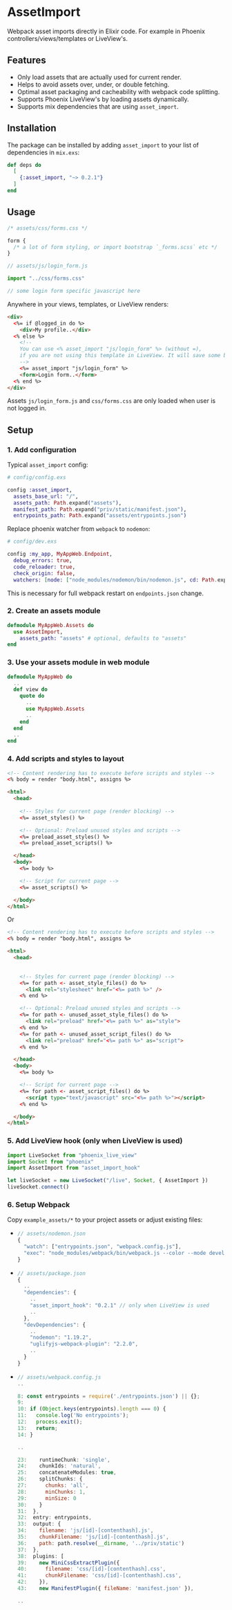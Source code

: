 # AssetImport

Webpack asset imports directly in Elixir code. For example in Phoenix controllers/views/templates or LiveView's.

## Features
- Only load assets that are actually used for current render.
- Helps to avoid assets over, under, or double fetching.
- Optimal asset packaging and cacheability with webpack code splitting.
- Supports Phoenix LiveView's by loading assets dynamically.
- Supports mix dependencies that are using `asset_import`.

## Installation

The package can be installed by adding `asset_import` to your list of dependencies in `mix.exs`:

```elixir
def deps do
  [
    {:asset_import, "~> 0.2.1"}
  ]
end
```

## Usage

```css
/* assets/css/forms.css */

form {
  /* a lot of form styling, or import bootstrap `_forms.scss` etc */
}
```

```javascript
// assets/js/login_form.js

import "../css/forms.css"

// some login form specific javascript here
```

Anywhere in your views, templates, or LiveView renders:
```html
<div>
  <%= if @logged_in do %>
    <div>My profile..</div>
  <% else %>
    <!--
    You can use <% asset_import "js/login_form" %> (without =),
    if you are not using this template in LiveView. It will save some bytes from your html.
    -->
    <%= asset_import "js/login_form" %>
    <form>Login form..</form>
  <% end %>
</div>
```

Assets `js/login_form.js` and `css/forms.css` are only loaded when user is not logged in.

## Setup

### 1. Add configuration

Typical `asset_import` config:
```elixir
# config/config.exs

config :asset_import,
  assets_base_url: "/",
  assets_path: Path.expand("assets"),
  manifest_path: Path.expand("priv/static/manifest.json"),
  entrypoints_path: Path.expand("assets/entrypoints.json")
```

Replace phoenix watcher from `webpack` to `nodemon`:
```elixir
# config/dev.exs

config :my_app, MyAppWeb.Endpoint,
  debug_errors: true,
  code_reloader: true,
  check_origin: false,
  watchers: [node: ["node_modules/nodemon/bin/nodemon.js", cd: Path.expand("../assets", __DIR__)]]
```
This is necessary for full webpack restart on `endpoints.json` change.

### 2. Create an assets module

```elixir
defmodule MyAppWeb.Assets do
  use AssetImport,
    assets_path: "assets" # optional, defaults to "assets"
end
```

### 3. Use your assets module in web module

```elixir
defmodule MyAppWeb do
  ..
  def view do
    quote do
      ..
      use MyAppWeb.Assets
      ..
    end
  end
  ..
end
```

### 4. Add scripts and styles to layout

```html
<!-- Content rendering has to execute before scripts and styles -->
<% body = render "body.html", assigns %>

<html>
  <head>
    
    <!-- Styles for current page (render blocking) -->
    <%= asset_styles() %>

    <!-- Optional: Preload unused styles and scripts -->
    <%= preload_asset_styles() %>
    <%= preload_asset_scripts() %>

  </head>
  <body>
    <%= body %>

    <!-- Script for current page -->
    <%= asset_scripts() %>

  </body>
</html>
```

Or
```html
<!-- Content rendering has to execute before scripts and styles -->
<% body = render "body.html", assigns %>

<html>
  <head>
    

    <!-- Styles for current page (render blocking) -->
    <%= for path <- asset_style_files() do %>
      <link rel="stylesheet" href="<%= path %>" />
    <% end %>

    <!-- Optional: Preload unused styles and scripts -->
    <%= for path <- unused_asset_style_files() do %>
      <link rel="preload" href="<%= path %>" as="style">
    <% end %>
    <%= for path <- unused_asset_script_files() do %>
      <link rel="preload" href="<%= path %>" as="script">
    <% end %>

  </head>
  <body>
    <%= body %>

    <!-- Script for current page -->
    <%= for path <- asset_script_files() do %>
      <script type="text/javascript" src="<%= path %>"></script>
    <% end %>

  </body>
</html>
```

### 5. Add LiveView hook (only when LiveView is used)

```javascript
import LiveSocket from "phoenix_live_view"
import Socket from "phoenix"
import AssetImport from "asset_import_hook"

let liveSocket = new LiveSocket("/live", Socket, { AssetImport })
liveSocket.connect()
```

### 6. Setup Webpack

Copy `example_assets/*` to your project assets or adjust existing files:

- ```javascript
  // assets/nodemon.json
  {
    "watch": ["entrypoints.json", "webpack.config.js"],
    "exec": "node_modules/webpack/bin/webpack.js --color --mode development --watch-stdin"
  }
  ```

- ```javascript
  // assets/package.json
  {
    ..
    "dependencies": {
      ..
      "asset_import_hook": "0.2.1" // only when LiveView is used
      ..
    },
    "devDependencies": {
      ..
      "nodemon": "1.19.2",
      "uglifyjs-webpack-plugin": "2.2.0",
      ..
    }
  }
  ```

- ```javascript
  // assets/webpack.config.js
  ..

  8: const entrypoints = require('./entrypoints.json') || {};
  9:
  10: if (Object.keys(entrypoints).length === 0) {
  11:   console.log('No entrypoints');
  12:   process.exit();
  13:   return;
  14: }

  ..

  23:    runtimeChunk: 'single',
  24:    chunkIds: 'natural',
  25:    concatenateModules: true,
  26:    splitChunks: {
  27:      chunks: 'all',
  28:      minChunks: 1,
  29:      minSize: 0
  30:    }
  31:  },
  32:  entry: entrypoints,
  33:  output: {
  34:    filename: 'js/[id]-[contenthash].js',
  35:    chunkFilename: 'js/[id]-[contenthash].js',
  36:    path: path.resolve(__dirname, '../priv/static')
  37:  },
  38:  plugins: [
  39:    new MiniCssExtractPlugin({
  40:      filename: 'css/[id]-[contenthash].css',
  41:      chunkFilename: 'css/[id]-[contenthash].css',
  42:    }),
  43:    new ManifestPlugin({ fileName: 'manifest.json' }),

  ..
  ```
